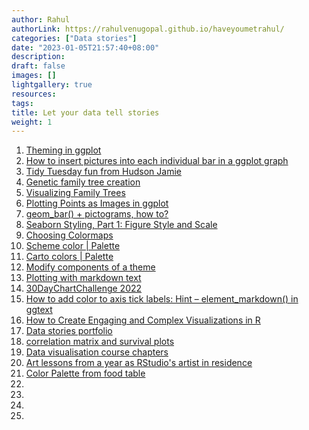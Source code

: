 ```yaml
---
author: Rahul
authorLink: https://rahulvenugopal.github.io/haveyoumetrahul/
categories: ["Data stories"]
date: "2023-01-05T21:57:40+08:00"
description: 
draft: false
images: []
lightgallery: true
resources:
tags:
title: Let your data tell stories
weight: 1
---
```


1. [Theming in ggplot](https://themockup.blog/static/slides/intro-plot.html#14)
2. [How to insert pictures into each individual bar in a ggplot graph](https://stackoverflow.com/questions/58677247/how-to-insert-pictures-into-each-individual-bar-in-a-ggplot-graph)
3. [Tidy Tuesday fun from Hudson Jamie](https://github.com/HudsonJamie/tidy_tuesday)
4. [Genetic family tree creation](https://github.com/dritoshi/familytree/tree/master)
5. [Visualizing Family Trees](https://nicolas.kruchten.com/content/2015/08/family-trees/)
6. [Plotting Points as Images in ggplot](https://themockup.blog/posts/2020-10-11-embedding-images-in-ggplot/)
7. [geom_bar() + pictograms, how to?](https://stackoverflow.com/questions/25014492/geom-bar-pictograms-how-to)
8. [Seaborn Styling, Part 1: Figure Style and Scale](https://www.codecademy.com/article/seaborn-design-i)
9. [Choosing Colormaps](https://matplotlib.org/2.0.2/users/colormaps.html)
10. [Scheme color | Palette](https://www.schemecolor.com/brilliant-meditation-color-combination.php)
11. [Carto colors | Palette](https://carto.com/carto-colors/)
12. [Modify components of a theme](https://ggplot2.tidyverse.org/reference/theme.html)
13. [Plotting with markdown text](https://cran.r-project.org/web/packages/ggtext/vignettes/plotting_text.html)
14. [30DayChartChallenge 2022](https://github.com/leeolney3/30DayChartChallenge)
15. [How to add color to axis tick labels: Hint – element_markdown() in ggtext](https://datavizpyr.com/add-color-to-axis-tick-labels/)
16. [How to Create Engaging and Complex Visualizations in R](https://rstudio-conf-2022.github.io/ggplot2-graphic-design/)
17. [Data stories portfolio](https://tobias-stalder.netlify.app/dataviz/)
18. [ correlation matrix and survival plots](http://www.sthda.com/english/wiki/ggally-r-package-extension-to-ggplot2-for-correlation-matrix-and-survival-plots-r-software-and-data-visualization)
19. [Data visualisation course chapters](https://yongyeol.com/teaching/)
20. [Art lessons from a year as RStudio's artist in residence](https://docs.google.com/presentation/d/e/2PACX-1vSUhCl0kXyxRdX6fv24SwloIOaL9LH6oRD-g0tU7Ee9NDSWZt0ozixnKdcSxuEhzB7tbRBkBZzcNROx/pub?start=false&loop=false&delayms=3000#slide=id.gac64caf619_0_0)
21. [Color Palette from food table](https://colorpalettes.net/color-palette-4138/)
22. []()
23. []()
24. []()
25. []()